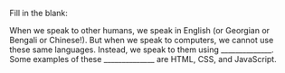 Fill in the blank:

When we speak to other humans, we speak in English (or Georgian or Bengali or Chinese!). But when we speak to computers, we cannot use these same languages. Instead, we speak to them using ______________. Some examples of these ______________ are HTML, CSS, and JavaScript.
